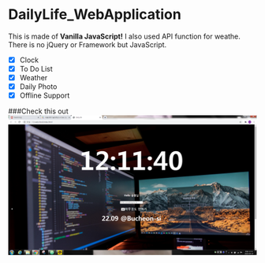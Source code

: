 # DailyLife_WebApplication
This is made of **Vanilla JavaScript!**
I also used API function for weathe.
There is no jQuery or Framework but JavaScript.
- [x] Clock
- [x] To Do List
- [x] Weather
- [x] Daily Photo
- [x] Offline Support

###Check this out
![alt text](readme.PNG) 
